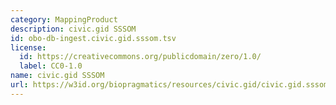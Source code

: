 ```yaml
---
category: MappingProduct
description: civic.gid SSSOM
id: obo-db-ingest.civic.gid.sssom.tsv
license:
  id: https://creativecommons.org/publicdomain/zero/1.0/
  label: CC0-1.0
name: civic.gid SSSOM
url: https://w3id.org/biopragmatics/resources/civic.gid/civic.gid.sssom.tsv
---
```


